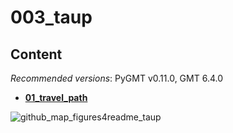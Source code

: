# 003_taup

## Content

_Recommended versions_: PyGMT v0.11.0, GMT 6.4.0

- **[01_travel_path](https://github.com/yvonnefroehlich/GMT_PyGMT_plotting/tree/main/01_travel_path)**

![github_map_figures4readme_taup](https://github.com/yvonnefroehlich/maps-afterphd/assets/94163266/6d9d20fb-31a4-42f0-9bf3-cab68b46d80a)
